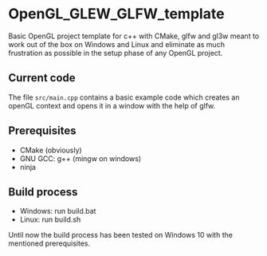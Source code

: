 # OpenGL_GLEW_GLFW_template #

Basic OpenGL project template for c++ with CMake, glfw and gl3w meant to work out of the box on Windows and Linux and eliminate as much frustration as possible in the setup phase of any OpenGL project.

## Current code ##

The file `src/main.cpp` contains a basic example code which creates an openGL context and opens it in a window with the help of glfw.

## Prerequisites ##
* CMake (obviously)
* GNU GCC: g++ (mingw on windows)
* ninja

## Build process ##
* Windows: run build.bat
* Linux: run build.sh

Until now the build process has been tested on Windows 10 with the mentioned prerequisites.
